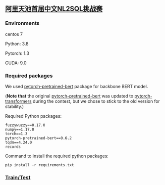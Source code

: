 ## [阿里天池首届中文NL2SQL挑战赛](https://tianchi.aliyun.com/competition/entrance/231716/introduction) 

### Environments
centos 7

Python: 3.8

Pytorch: 1.3 

CUDA: 9.0

### Required packages
We used [pytorch-pretrained-bert](https://pypi.org/project/pytorch-pretrained-bert/) package for backbone BERT model. 

(**Note that** the original [pytorch-pretrained-bert](https://pypi.org/project/pytorch-pretrained-bert/) was updated to [pytorch-transformers](https://github.com/huggingface/pytorch-transformers) during the contest, but we chose to stick to the old version for stability.)

Required Python packages:
```
fuzzywuzzy==0.17.0
numpy==1.17.0
torch==1.3
pytorch-pretrained-bert==0.6.2
tqdm==4.24.0
records 
```
Command to install the required python packages:
```
pip install -r requirements.txt
```

### [Train/Test](code/README.md)

